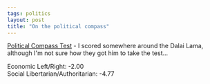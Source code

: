 ```yaml
---
tags: politics
layout: post
title: "On the political compass"
---
```




<a href="http://www.politicalcompass.org/">Political Compass Test</a> - I scored somewhere around the Dalai Lama, although I'm not sure how they got him to take the test...

<p>Economic Left/Right: -2.00<br />
Social Libertarian/Authoritarian: -4.77</p>


